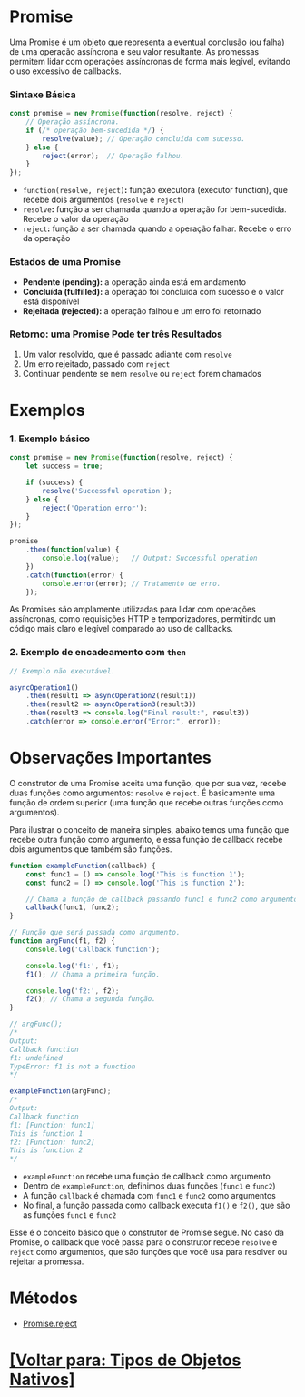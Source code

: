 # Promise

Uma Promise é um objeto que representa a eventual conclusão (ou falha) de uma operação assíncrona e seu valor resultante. As promessas permitem lidar com operações assíncronas de forma mais legível, evitando o uso excessivo de callbacks.

### Sintaxe Básica

```JavaScript
const promise = new Promise(function(resolve, reject) {
    // Operação assíncrona.
    if (/* operação bem-sucedida */) {
        resolve(value); // Operação concluída com sucesso.
    } else {
        reject(error);  // Operação falhou.
    }
});
```

- `function(resolve, reject)`**:** função executora (executor function), que recebe dois argumentos (`resolve` e `reject`)
- `resolve`**:** função a ser chamada quando a operação for bem-sucedida. Recebe o valor da operação
- `reject`**:** função a ser chamada quando a operação falhar. Recebe o erro da operação

### Estados de uma Promise

- **Pendente (pending):** a operação ainda está em andamento
- **Concluída (fulfilled):** a operação foi concluída com sucesso e o valor está disponível
- **Rejeitada (rejected):** a operação falhou e um erro foi retornado

### Retorno: uma Promise Pode ter três Resultados

1. Um valor resolvido, que é passado adiante com `resolve`
2. Um erro rejeitado, passado com `reject`
3. Continuar pendente se nem `resolve` ou `reject` forem chamados

# Exemplos

### 1. Exemplo básico

```JavaScript
const promise = new Promise(function(resolve, reject) {
    let success = true;

    if (success) {
        resolve('Successful operation');
    } else {
        reject('Operation error');
    }
});

promise
    .then(function(value) {
        console.log(value);   // Output: Successful operation
    })
    .catch(function(error) {
        console.error(error); // Tratamento de erro.
    });
```

As Promises são amplamente utilizadas para lidar com operações assíncronas, como requisições HTTP e temporizadores, permitindo um código mais claro e legível comparado ao uso de callbacks.

### 2. Exemplo de encadeamento com `then`

```JavaScript
// Exemplo não executável.

asyncOperation1()
    .then(result1 => asyncOperation2(result1))
    .then(result2 => asyncOperation3(result3))
    .then(result3 => console.log("Final result:", result3))
    .catch(error => console.error("Error:", error));
```

# Observações Importantes

O construtor de uma Promise aceita uma função, que por sua vez, recebe duas funções como argumentos: `resolve` e `reject`. É basicamente uma função de ordem superior (uma função que recebe outras funções como argumentos).

Para ilustrar o conceito de maneira simples, abaixo temos uma função que recebe outra função como argumento, e essa função de callback recebe dois argumentos que também são funções.

```JavaScript
function exampleFunction(callback) {
    const func1 = () => console.log('This is function 1');
    const func2 = () => console.log('This is function 2');

    // Chama a função de callback passando func1 e func2 como argumentos.
    callback(func1, func2);
}

// Função que será passada como argumento.
function argFunc(f1, f2) {
    console.log('Callback function');

    console.log('f1:', f1);
    f1(); // Chama a primeira função.

    console.log('f2:', f2);
    f2(); // Chama a segunda função.
}

// argFunc();
/*
Output:
Callback function
f1: undefined
TypeError: f1 is not a function
*/

exampleFunction(argFunc);
/*
Output:
Callback function
f1: [Function: func1]
This is function 1
f2: [Function: func2]
This is function 2
*/
```

- `exampleFunction` recebe uma função de callback como argumento
- Dentro de `exampleFunction`, definimos duas funções (`func1` e `func2`)
- A função `callback` é chamada com `func1` e `func2` como argumentos
- No final, a função passada como callback executa `f1()` e `f2()`, que são as funções `func1` e `func2`

Esse é o conceito básico que o construtor de Promise segue. No caso da Promise, o callback que você passa para o construtor recebe `resolve` e `reject` como argumentos, que são funções que você usa para resolver ou rejeitar a promessa.

# Métodos

- [Promise.reject](./2-reject.md)

# [[Voltar para: Tipos de Objetos Nativos]](../tipos-objetos-nativos.md)